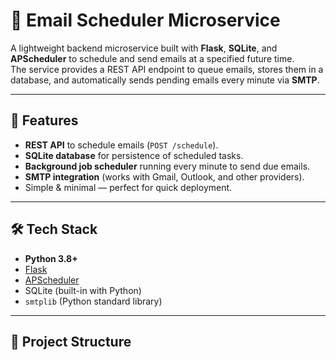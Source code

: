 # 📧 Email Scheduler Microservice

A lightweight backend microservice built with **Flask**, **SQLite**, and **APScheduler** to schedule and send emails at a specified future time.  
The service provides a REST API endpoint to queue emails, stores them in a database, and automatically sends pending emails every minute via **SMTP**.

---

## 🚀 Features
- **REST API** to schedule emails (`POST /schedule`).
- **SQLite database** for persistence of scheduled tasks.
- **Background job scheduler** running every minute to send due emails.
- **SMTP integration** (works with Gmail, Outlook, and other providers).
- Simple & minimal — perfect for quick deployment.

---

## 🛠 Tech Stack
- **Python 3.8+**
- [Flask](https://flask.palletsprojects.com/)
- [APScheduler](https://apscheduler.readthedocs.io/)
- SQLite (built-in with Python)
- `smtplib` (Python standard library)

---

## 📂 Project Structure
